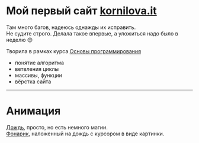# Мой первый сайт [kornilova.it](http://b9164023.beget.tech/)
Там много багов, надеюсь однажды их исправить.              
Не судите строго. Делала такое впервые, а уложиться  надо было в неделю :blush:                                               
                                                           
                                                
Творила в рамках курса [Основы программирования](https://gb.ru/courses/754)
- понятие алгоритма
- ветвления циклы
- массивы, функции
- вёрстка сайта               
                            
___________________
# Анимация 
[Дождь](http://b9164023.beget.tech/rain.php), просто, но есть немного магии.       
[Фонарик](http://b9164023.beget.tech/lantern.php), наложенный на дождь с курсором в виде картинки.    
       
